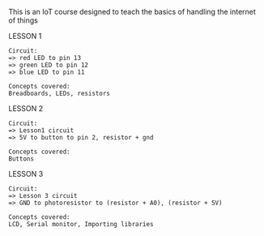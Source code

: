 This is an IoT course designed to teach the basics of handling the internet of things

LESSON 1

    Circuit: 
    => red LED to pin 13
    => green LED to pin 12
    => blue LED to pin 11

    Concepts covered:
    Breadboards, LEDs, resistors

LESSON 2

    Circuit: 
    => Lesson1 circuit
    => 5V to button to pin 2, resistor + gnd 

    Concepts covered: 
    Buttons 

LESSON 3

    Circuit: 
    => Lesson 3 circuit
    => GND to photoresistor to (resistor + A0), (resistor + 5V) 

    Concepts covered:
    LCD, Serial monitor, Importing libraries